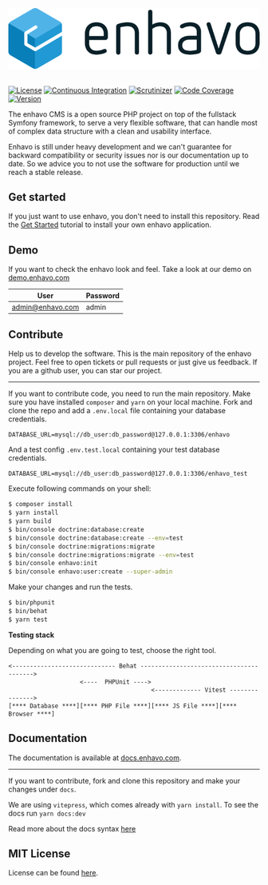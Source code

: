 ![alt text](assets/admin/images/enhavo.svg "enhavo")
<br/>
<br/>

[![License](https://img.shields.io/packagist/l/enhavo/enhavo.svg)](https://packagist.org/packages/enhavo/enhavo)
[![Continuous Integration](https://github.com/enhavo/enhavo/actions/workflows/ci.yml/badge.svg?branch=master)](https://github.com/enhavo/enhavo/actions/workflows/ci.yml)
[![Scrutinizer](https://scrutinizer-ci.com/g/enhavo/enhavo/badges/quality-score.png?b=master)](https://scrutinizer-ci.com/g/enhavo/enhavo)
[![Code Coverage](https://scrutinizer-ci.com/g/enhavo/enhavo/badges/coverage.png?b=master)](https://scrutinizer-ci.com/g/enhavo/enhavo/?branch=master)
[![Version](https://img.shields.io/packagist/v/enhavo/enhavo.svg)](https://packagist.org/packages/enhavo/enhavo)

The enhavo CMS is a open source PHP project on top of the fullstack Symfony framework,
to serve a very flexible software, that can handle most of complex data structure with a clean and usability interface.

Enhavo is still under heavy development and we can't guarantee for backward compatibility or security issues nor is our documentation up to date. 
So we advice you to not use the software for production until we reach a stable release. 

Get started
-----------

If you just want to use enhavo, you don't need to install this repository. 
Read the [Get Started](https://docs.enhavo.com/get-started/index.html) tutorial to install your own enhavo application.

Demo
----

If you want to check the enhavo look and feel. Take a look at our demo on [demo.enhavo.com](http://demo.enhavo.com/admin/login)

| User            | Password      |
|-----------------|---------------|
| admin@enhavo.com|  admin        |

Contribute
----------

Help us to develop the software. This is the main repository of the enhavo project. 
Feel free to open tickets or pull requests or just give us feedback.
If you are a github user, you can star our project.

----------------------

If you want to contribute code, you need to run the main repository. Make sure you have installed `composer` and `yarn` on 
your local machine. Fork and clone the repo and add a ``.env.local`` file containing your database credentials.

```
DATABASE_URL=mysql://db_user:db_password@127.0.0.1:3306/enhavo
```

And a test config ``.env.test.local`` containing your test database credentials.

```
DATABASE_URL=mysql://db_user:db_password@127.0.0.1:3306/enhavo_test
```

Execute following commands on your shell:

```bash
$ composer install
$ yarn install
$ yarn build
$ bin/console doctrine:database:create
$ bin/console doctrine:database:create --env=test
$ bin/console doctrine:migrations:migrate
$ bin/console doctrine:migrations:migrate --env=test
$ bin/console enhavo:init
$ bin/console enhavo:user:create --super-admin
```

Make your changes and run the tests.

```bash
$ bin/phpunit
$ bin/behat
$ yarn test
```

**Testing stack**

Depending on what you are going to test, choose the right tool.

```
<----------------------------- Behat ---------------------------------------->
                    <----  PHPUnit ---->
                                        <------------- Vitest --------------->
[**** Database ****][**** PHP File ****][**** JS File ****][**** Browser ****]
```


Documentation
-------------

The documentation is available at [docs.enhavo.com](http://docs.enhavo.com). 

----------------------

If you want to contribute, fork and clone this repository and make your changes under `docs`.

We are using `vitepress`, which comes already with `yarn install`. To see the docs run `yarn docs:dev`

Read more about the docs syntax [here](https://vitepress.dev/guide/markdown)

MIT License
-----------

License can be found [here](https://github.com/enhavo/enhavo/blob/master/LICENSE).

